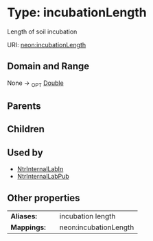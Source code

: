 
# Type: incubationLength


Length of soil incubation

URI: [neon:incubationLength](https://data.neonscience.org/incubationLength)


## Domain and Range

None ->  <sub>OPT</sub> [Double](types/Double.md)

## Parents


## Children


## Used by

 * [NtrInternalLabIn](NtrInternalLabIn.md)
 * [NtrInternalLabPub](NtrInternalLabPub.md)

## Other properties

|  |  |  |
| --- | --- | --- |
| **Aliases:** | | incubation length |
| **Mappings:** | | neon:incubationLength |


